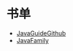 # 书单

- [JavaGuide](https://javaguide.cn/)[Github](https://github.com/Snailclimb/JavaGuide)
- [JavaFamily](https://github.com/AobingJava/JavaFamily)